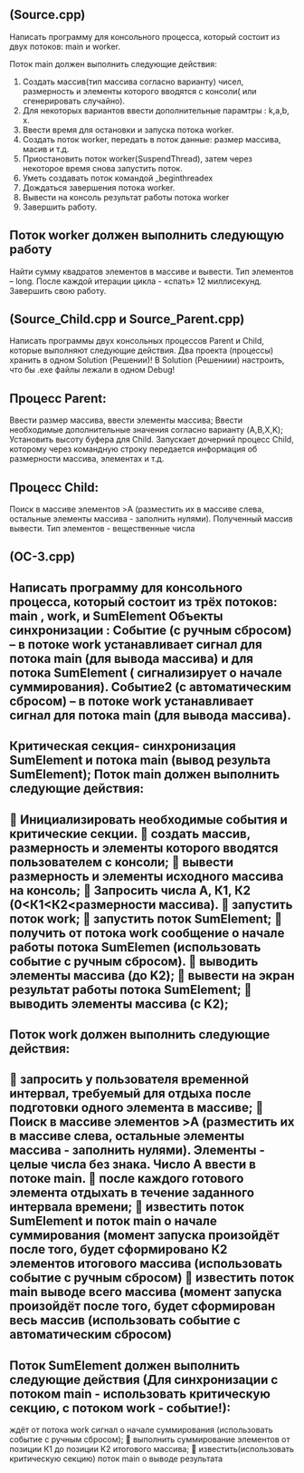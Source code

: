 (Source.cpp) 
-
Написать программу для консольного процесса, который состоит из двух потоков: main и worker.

Поток main должен выполнить следующие действия:
1. Создать массив(тип массива согласно варианту) чисел, размерность и элементы которого вводятся с
консоли( или сгенерировать случайно).
2. Для некоторых вариантов ввести дополнительные парамтры : k,a,b, х.
3. Ввести время для остановки и запуска потока worker.
4. Создать поток worker, передать в поток данные: размер маcсива, масив и т.д.
5. Приостановить поток worker(SuspendThread), затем через некоторое время снова запустить поток.
6. Уметь создавать поток командой _beginthreadex
7. Дождаться завершения потока worker.
8. Вывести на консоль результат работы потока worker
9. Завершить работу.
 
Поток worker должен выполнить следующую работу
-
Найти сумму квадратов элементов в массиве и вывести. Тип элементов – long. После каждой итерации цикла -
«спать» 12 миллисекунд. Завершить свою работу.

(Source_Child.cpp и Source_Parent.cpp) 
-
Написать программы двух консольных процессов Parent и Child, которые выполняют следующие действия.
Два проекта (процессы) хранить в одном Solution (Решении)!
В Solution (Решениии) настроить, что бы .exe файлы лежали в одном Debug!

Процесс Parent: 
-
Ввести размер массива, ввести элементы массива;
Ввести необходимые дополнительные значения согласно варианту (A,B,X,K);
Установить высоту буфера для Сhild.
Запускает дочерний процесс Child, которому через командную строку передается информация об
размерности массива, элементах и т.д. 

Процесс Child:
-
Поиск в массиве элементов >A (разместить их в массиве слева, остальные элементы массива -
заполнить нулями). Полученный массив вывести. Тип элементов - вещественные числа

(ОС-3.срр)
-
Написать программу для консольного процесса, который состоит из трёх потоков: main , work, и SumElement
 Объекты синхронизации :
Событие (с ручным сбросом) – в потоке work устанавливает сигнал для потока main (для вывода массива) и
для потока SumElement ( сигнализирует о начале суммирования).
Событие2 (с автоматическим сбросом) – в потоке work устанавливает сигнал для потока main (для вывода
массива).
-
Критическая секция- синхронизация SumElement и потока main (вывод результа SumElement);
Поток main должен выполнить следующие действия:
-
 Инициализировать необходимые события и критические секции.
 создать массив, размерность и элементы которого вводятся пользователем с консоли;
 вывести размерность и элементы исходного массива на консоль;
 Запросить числа А, К1, К2 (0<К1<К2<размерности массива).
 запустить поток work;
 запустить поток SumElement;
 получить от потока work сообщение о начале работы потока SumElemen (использовать событие с ручным
сбросом).
 выводить элементы массива (до K2);
 вывести на экран результат работы потока SumElement;
 выводить элементы массива (c K2);
-
Поток work должен выполнить следующие действия:
-
 запросить у пользователя временной интервал, требуемый для отдыха после подготовки одного элемента в
массиве;
 Поиск в массиве элементов >A (разместить их в массиве слева, остальные элементы массива - заполнить
нулями). Элементы - целые числа без знака. Число A ввести в потоке main.
 после каждого готового элемента отдыхать в течение заданного интервала времени;
 известить поток SumElement и поток main о начале суммирования (момент запуска произойдёт после того,
будет сформировано К2 элементов итогового массива (использовать событие с ручным сбросом)
 известить поток main выводе всего массива (момент запуска произойдёт после того, будет сформирован весь
массив (использовать событие с автоматическим сбросом)
-
Поток SumElement должен выполнить следующие действия (Для синхронизации с потоком main - использовать
критическую секцию, с потоком work - событие!):
-
ждёт от потока work сигнал о начале суммирования (использовать событие с ручным сбросом);
 выполнить суммирование элементов от позиции К1 до позиции К2 итогового массива;
 известить(использовать критическую секцию) поток main о выводе результата
